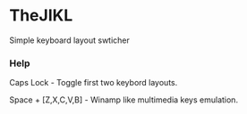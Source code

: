 # TheJIKL
Simple keyboard layout swticher

### Help
Caps Lock - Toggle first two keybord layouts.

Space + [Z,X,C,V,B] - Winamp like multimedia keys emulation.
